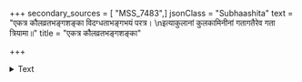 +++
secondary_sources = [ "MSS_7483",]
jsonClass = "Subhaashita"
text = "एकत्र कौलव्रतभङ्गशङ्का विदग्धताभङ्गभयं परत्र।  \nइत्याकुलानां कुलकामिनीनां गतागतैरेव गता त्रियामा॥"
title = "एकत्र कौलव्रतभङ्गशङ्का"

+++

<details><summary>Text</summary>

एकत्र कौलव्रतभङ्गशङ्का विदग्धताभङ्गभयं परत्र।  
इत्याकुलानां कुलकामिनीनां गतागतैरेव गता त्रियामा॥
</details>
